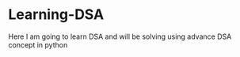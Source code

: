 # Learning-DSA
Here I am going to learn DSA and will be solving using advance DSA concept in python
